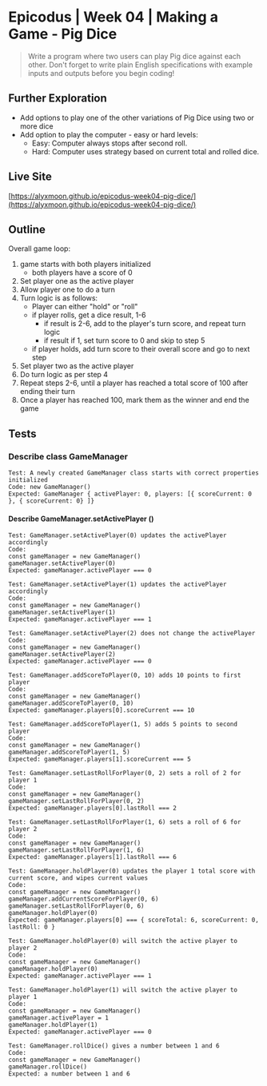 # Epicodus | Week 04 | Making a Game - Pig Dice

> Write a program where two users can play Pig dice against each other. Don't forget to write plain English specifications with example inputs and outputs before you begin coding!

## Further Exploration
- Add options to play one of the other variations of Pig Dice using two or more dice
- Add option to play the computer - easy or hard levels:
  - Easy: Computer always stops after second roll.
  - Hard: Computer uses strategy based on current total and rolled dice.

## Live Site
[https://alyxmoon.github.io/epicodus-week04-pig-dice/](https://alyxmoon.github.io/epicodus-week04-pig-dice/)

## Outline

Overall game loop:
1. game starts with both players initialized
    - both players have a score of 0
2. Set player one as the active player
3. Allow player one to do a turn
4. Turn logic is as follows:
    - Player can either "hold" or "roll"
    - if player rolls, get a dice result, 1-6
      - if result is 2-6, add to the player's turn score, and repeat turn logic
      - if result if 1, set turn score to 0 and skip to step 5
    - if player holds, add turn score to their overall score and go to next step
5. Set player two as the active player
6. Do turn logic as per step 4
7. Repeat steps 2-6, until a player has reached a total score of 100 after ending their turn
8. Once a player has reached 100, mark them as the winner and end the game


## Tests

### Describe class GameManager

```
Test: A newly created GameManager class starts with correct properties initialized
Code: new GameManager()
Expected: GameManager { activePlayer: 0, players: [{ scoreCurrent: 0 }, { scoreCurrent: 0} ]}
```

#### Describe GameManager.setActivePlayer ()

```
Test: GameManager.setActivePlayer(0) updates the activePlayer accordingly
Code:
const gameManager = new GameManager()
gameManager.setActivePlayer(0)
Expected: gameManager.activePlayer === 0
```

```
Test: GameManager.setActivePlayer(1) updates the activePlayer accordingly
Code:
const gameManager = new GameManager()
gameManager.setActivePlayer(1)
Expected: gameManager.activePlayer === 1
```

```
Test: GameManager.setActivePlayer(2) does not change the activePlayer
Code:
const gameManager = new GameManager()
gameManager.setActivePlayer(2)
Expected: gameManager.activePlayer === 0
```

```
Test: GameManager.addScoreToPlayer(0, 10) adds 10 points to first player
Code:
const gameManager = new GameManager()
gameManager.addScoreToPlayer(0, 10)
Expected: gameManager.players[0].scoreCurrent === 10
```

```
Test: GameManager.addScoreToPlayer(1, 5) adds 5 points to second player
Code:
const gameManager = new GameManager()
gameManager.addScoreToPlayer(1, 5)
Expected: gameManager.players[1].scoreCurrent === 5
```

```
Test: GameManager.setLastRollForPlayer(0, 2) sets a roll of 2 for player 1
Code:
const gameManager = new GameManager()
gameManager.setLastRollForPlayer(0, 2)
Expected: gameManager.players[0].lastRoll === 2
```

```
Test: GameManager.setLastRollForPlayer(1, 6) sets a roll of 6 for player 2
Code:
const gameManager = new GameManager()
gameManager.setLastRollForPlayer(1, 6)
Expected: gameManager.players[1].lastRoll === 6
```

```
Test: GameManager.holdPlayer(0) updates the player 1 total score with current score, and wipes current values
Code:
const gameManager = new GameManager()
gameManager.addCurrentScoreForPlayer(0, 6)
gameManager.setLastRollForPlayer(0, 6)
gameManager.holdPlayer(0)
Expected: gameManager.players[0] === { scoreTotal: 6, scoreCurrent: 0, lastRoll: 0 }
```

```
Test: GameManager.holdPlayer(0) will switch the active player to player 2
Code:
const gameManager = new GameManager()
gameManager.holdPlayer(0)
Expected: gameManager.activePlayer === 1
```

```
Test: GameManager.holdPlayer(1) will switch the active player to player 1
Code:
const gameManager = new GameManager()
gameManager.activePlayer = 1
gameManager.holdPlayer(1)
Expected: gameManager.activePlayer === 0
```

```
Test: GameManager.rollDice() gives a number between 1 and 6
Code:
const gameManager = new GameManager()
gameManager.rollDice()
Expected: a number between 1 and 6
```

